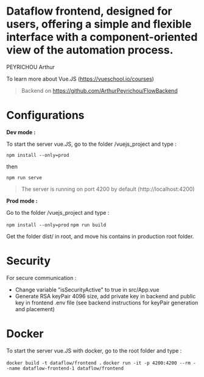 Dataflow frontend, designed for users, offering a simple and flexible interface with a component-oriented view of the automation process.
=============================================================

PEYRICHOU Arthur

To learn more about Vue.JS (https://vueschool.io/courses)

> Backend on https://github.com/ArthurPeyrichou/FlowBackend

Configurations
=============

**Dev mode :**

To start the server vue.JS, go to the folder /vuejs_project and type :

`npm install --only=prod`

then

`npm run serve`

> The server is running on port 4200 by default (http://localhost:4200)

**Prod mode :**

Go to the folder /vuejs_project and type :

`npm install --only=prod`
`npm run build`

Get the folder dist/ in root, and move his contains in production root folder.


Security
=============

For secure communication :

- Change variable "isSecurityActive" to true in src/App.vue 
- Generate RSA keyPair 4096 size, add private key in backend and public key in frontend .env file (see backend instructions for keyPair generation and placement)

Docker
=============

To start the server vue.JS with docker, go to the root folder and type :


`docker build -t dataflow/frontend .`
`docker run -it -p 4200:4200 --rm --name dataflow-frontend-1 dataflow/frontend`
